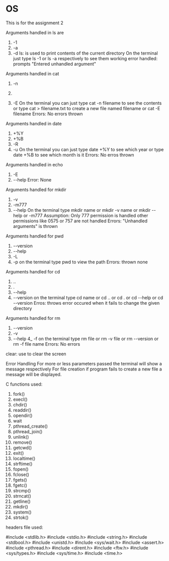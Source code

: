 # OS
This is for the assignment 2

Arguments handled in ls are 
1) -1
2) -a
3) -d
ls: is used to print contents of the current directory
On the terminal just type ls -1 or ls -a respectively to see them working
error handled: prompts "Entered unhandled argument"


Arguments handled in cat
1) -n
2) >
3) -E
On the terminal you can just type cat -n filename to see the contents or type cat > filename.txt to create a new file named filename or cat -E filename
Errors: No errors thrown

Arguments handled in date
1) +%Y
2) +%B
3) -R
4) -u
On the terminal you can just type date +%Y to see which year or type date +%B to see which month is it
Errors: No erros thrown


Arguments handled in echo 
1) -E
2) --help
Error: None

Arguments handled for mkdir 
1) -v
2) -m777
3) --help
On the terminal type mkdir name or mkdir -v name or mkdir --help or -m777
Assumption: Only 777 permission is handled other permissions like 0575 or 757 are not handled 
Errors: "Unhandled arguments" is thrown

Arguments handled for pwd
1) --version
2) --help
3) -L
4) -p
on the terminal type pwd to view the path
Errors: thrown none

Arguments handled for cd
1) ..
2) .
3) --help
4) --version
on the terminal type cd name or cd .. or cd . or cd --help or cd --version
Erros: throws error occured when it fails to change the given directory


Arguments handled for rm
1) --version
2) -v
3) --help
4_ -f
on the terminal type rm file or rm -v file or rm --version or rm -f file name
Errors: No errors


clear:
use to clear the screen


Error Handling
For more or less parameters passed the terminal will show a message respectively
For file  creation if program fails to create a new file a message will be displayed.


C functions used:

1) fork()
2) execl()
3) chdir()
4) readdir()
5) opendir()
6) wait
7) pthread_create()
8) pthread_join()
9) unlink()
10) remove()
11) getcwd()
12) exit()
13) localtime()
14) strftime()
15) fopen()
16) fclose()
17) fgets()
18) fgetc()
19) strcmp()
20) strncat()
21) getline()
22) mkdir()
23) system()
24) strtok()



headers file used:

#include <stdlib.h>
#include <stdio.h>
#include <string.h>
#include <stdbool.h>
#include <unistd.h>
#include <sys/wait.h>
#include <assert.h>
#include <pthread.h>
#include <dirent.h>
#include <ftw.h>
#include <sys/types.h>
#include <sys/time.h>
#include <time.h>













